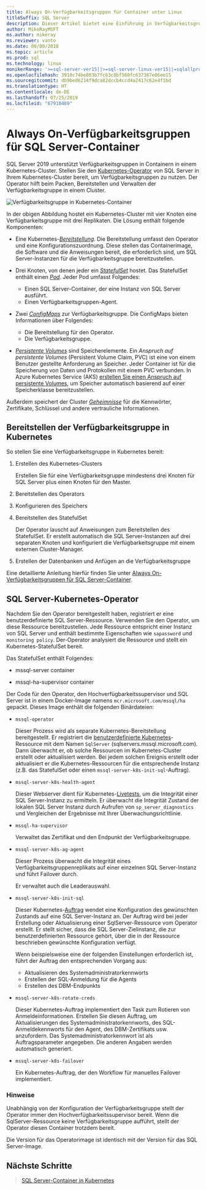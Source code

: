 ```yaml
---
title: Always On-Verfügbarkeitsgruppen für Container unter Linux
titleSuffix: SQL Server
description: Dieser Artikel bietet eine Einführung in Verfügbarkeitsgruppen in SQL Server-Containern.
author: MikeRayMSFT
ms.author: mikeray
ms.reviewer: vanto
ms.date: 08/09/2018
ms.topic: article
ms.prod: sql
ms.technology: linux
monikerRange: '>=sql-server-ver15||>=sql-server-linux-ver15||=sqlallproducts-allversions'
ms.openlocfilehash: 3910c74be803b7fc63c8bf560fc637387e06ee15
ms.sourcegitcommit: db9bed6214f9dca82dccb4ccd4a2417c62e4f1bd
ms.translationtype: HT
ms.contentlocale: de-DE
ms.lasthandoff: 07/25/2019
ms.locfileid: "67910469"
---
```

# <a name="always-on-availability-groups-for-sql-server-containers"></a>Always On-Verfügbarkeitsgruppen für SQL Server-Container

SQL Server 2019 unterstützt Verfügbarkeitsgruppen in Containern in einem Kubernetes-Cluster. Stellen Sie den [Kubernetes-Operator](https://coreos.com/blog/introducing-operators.html) von SQL Server in Ihrem Kubernetes-Cluster bereit, um Verfügbarkeitsgruppen zu nutzen. Der Operator hilft beim Packen, Bereitstellen und Verwalten der Verfügbarkeitsgruppe in einem Cluster.

![Verfügbarkeitsgruppe in Kubernetes-Container](media/tutorial-sql-server-ag-containers-kubernetes/KubernetesCluster.png)

In der obigen Abbildung hostet ein Kubernetes-Cluster mit vier Knoten eine Verfügbarkeitsgruppe mit drei Replikaten. Die Lösung enthält folgende Komponenten:

* Eine Kubernetes-[*Bereitstellung*](https://kubernetes.io/docs/concepts/workloads/controllers/deployment/). Die Bereitstellung umfasst den Operator und eine Konfigurationszuordnung. Diese stellen das Containerimage, die Software und die Anweisungen bereit, die erforderlich sind, um SQL Server-Instanzen für die Verfügbarkeitsgruppe bereitzustellen.

* Drei Knoten, von denen jeder ein [*StatefulSet*](https://kubernetes.io/docs/concepts/workloads/controllers/statefulset/) hostet. Das StatefulSet enthält einen [*Pod*](https://kubernetes.io/docs/concepts/workloads/pods/pod-overview/). Jeder Pod umfasst Folgendes:
  * Einen SQL Server-Container, der eine Instanz von SQL Server ausführt.
  * Einen Verfügbarkeitsgruppen-Agent. 

* Zwei [*ConfigMaps*](https://kubernetes.io/docs/tasks/configure-pod-container/configure-pod-configmap/) zur Verfügbarkeitsgruppe. Die ConfigMaps bieten Informationen über Folgendes:
  * Die Bereitstellung für den Operator.
  * Die Verfügbarkeitsgruppe.

 * [*Persistente Volumes*](https://kubernetes.io/docs/concepts/storage/persistent-volumes/) sind Speicherelemente. Ein *Anspruch auf persistente Volumes* (Persistent Volume Claim, PVC) ist eine von einem Benutzer gestellte Anforderung an Speicher. Jeder Container ist für die Speicherung von Daten und Protokollen mit einem PVC verbunden. In Azure Kubernetes Service (AKS) [erstellen Sie einen Anspruch auf persistente Volumes](https://docs.microsoft.com/azure/aks/azure-disks-dynamic-pv), um Speicher automatisch basierend auf einer Speicherklasse bereitzustellen.


Außerdem speichert der Cluster [*Geheimnisse*](https://kubernetes.io/docs/concepts/configuration/secret/) für die Kennwörter, Zertifikate, Schlüssel und andere vertrauliche Informationen.

## <a name="deploy-the-availability-group-in-kubernetes"></a>Bereitstellen der Verfügbarkeitsgruppe in Kubernetes

So stellen Sie eine Verfügbarkeitsgruppe in Kubernetes bereit:

1. Erstellen des Kubernetes-Clusters

   Erstellen Sie für eine Verfügbarkeitsgruppe mindestens drei Knoten für SQL Server plus einen Knoten für den Master.

1. Bereitstellen des Operators

1. Konfigurieren des Speichers

1. Bereitstellen des StatefulSet

   Der Operator lauscht auf Anweisungen zum Bereitstellen des StatefulSet. Er erstellt automatisch die SQL Server-Instanzen auf drei separaten Knoten und konfiguriert die Verfügbarkeitsgruppe mit einem externen Cluster-Manager.

1. Erstellen der Datenbanken und Anfügen an die Verfügbarkeitsgruppe

Eine detaillierte Anleitung hierfür finden Sie unter [Always On-Verfügbarkeitsgruppen für SQL Server-Container](sql-server-ag-kubernetes.md).

## <a name="sql-server-kubernetes-operator"></a>SQL Server-Kubernetes-Operator

Nachdem Sie den Operator bereitgestellt haben, registriert er eine benutzerdefinierte SQL Server-Ressource. Verwenden Sie den Operator, um diese Ressource bereitzustellen.  Jede Ressource entspricht einer Instanz von SQL Server und enthält bestimmte Eigenschaften wie `sapassword` und `monitoring policy`. Der-Operator analysiert die Ressource und stellt ein Kubernetes-StatefulSet bereit.

Das StatefulSet enthält Folgendes:

* mssql-server container

* mssql-ha-supervisor container

Der Code für den Operator, den Hochverfügbarkeitssupervisor und SQL Server ist in einem Docker-Image namens `mcr.microsoft.com/mssql/ha` gepackt. Dieses Image enthält die folgenden Binärdateien:

* `mssql-operator`

    Dieser Prozess wird als separate Kubernetes-Bereitstellung bereitgestellt. Er registriert die [benutzerdefinierte Kubernetes](https://kubernetes.io/docs/concepts/extend-kubernetes/api-extension/custom-resources/)-Ressource mit dem Namen `SqlServer` (sqlservers.mssql.microsoft.com). Dann überwacht er, ob solche Ressourcen im Kubernetes-Cluster erstellt oder aktualisiert werden. Bei jedem solchen Ereignis erstellt oder aktualisiert er die Kubernetes-Ressourcen für die entsprechende Instanz (z.B. das StatefulSet oder einen `mssql-server-k8s-init-sql`-Auftrag).

* `mssql-server-k8s-health-agent`

    Dieser Webserver dient für Kubernetes-[Livetests](https://kubernetes.io/docs/tasks/configure-pod-container/configure-liveness-readiness-probes/), um die Integrität einer SQL Server-Instanz zu ermitteln. Er überwacht die Integrität Zustand der lokalen SQL Server Instanz durch Aufrufen von `sp_server_diagnostics` und Vergleichen der Ergebnisse mit Ihrer Überwachungsrichtlinie.

* `mssql-ha-supervisor`

   Verwaltet das Zertifikat und den Endpunkt der Verfügbarkeitsgruppe. 

* `mssql-server-k8s-ag-agent`
  
    Dieser Prozess überwacht die Integrität eines Verfügbarkeitsgruppenreplikats auf einer einzelnen SQL Server-Instanz und führt Failover durch.

    Er verwaltet auch die Leaderauswahl.

* `mssql-server-k8s-init-sql`
  
    Dieser Kubernetes-[Auftrag](https://kubernetes.io/docs/concepts/workloads/controllers/jobs-run-to-completion/) wendet eine Konfiguration des gewünschten Zustands auf eine SQL Server-Instanz an. Der Auftrag wird bei jeder Erstellung oder Aktualisierung einer SqlServer-Ressource vom Operator erstellt. Er stellt sicher, dass die SQL Server-Zielinstanz, die zur benutzerdefinierten Ressource gehört, über die in der Ressource beschrieben gewünschte Konfiguration verfügt.

    Wenn beispielsweise eine der folgenden Einstellungen erforderlich ist, führt der Auftrag den entsprechenden Vorgang aus:
  * Aktualisieren des Systemadministratorkennworts
  * Erstellen der SQL-Anmeldung für die Agents
  * Erstellen des DBM-Endpunkts

* `mssql-server-k8s-rotate-creds`
  
    Dieser Kubernetes-Auftrag implementiert den Task zum Rotieren von Anmeldeinformationen. Erstellen Sie diesen Auftrag, um Aktualisierungen des Systemadministratorkennworts, des SQL-Anmeldekennworts für den Agent, des DBM-Zertifikats usw. anzufordern. Das Systemadministratorkennwort ist als Auftragsparameter angegeben. Die anderen Angaben werden automatisch generiert.

* `mssql-server-k8s-failover`

   Ein Kubernetes-Auftrag, der den Workflow für manuelles Failover implementiert.

### <a name="notes"></a>Hinweise

Unabhängig von der Konfiguration der Verfügbarkeitsgruppe stellt der Operator immer den Hochverfügbarkeitssupervisor bereit. Wenn die SqlServer-Ressource keine Verfügbarkeitsgruppe aufführt, stellt der Operator diesen Container trotzdem bereit.

Die Version für das Operatorimage ist identisch mit der Version für das SQL Server-Image.

## <a name="next-steps"></a>Nächste Schritte

> [SQL Server-Container in Kubernetes](tutorial-sql-server-containers-kubernetes.md)
